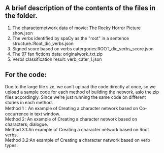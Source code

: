 ## A brief description of the contents of the files in the folder.
1. The characternetwork data of movie: The Rocky Horror Picture show.json
2. The verbs identified by spaCy as the "root" in a sentence structure.:Root_dic_verbs.json
3. Signed score based on verbs catergories:ROOT_dic_verbs_score.json
4. The 97 fan fictions data: originalwork_txt.zip
5. Verbs classification result: verb_cater_1.json

## For the code:
Due to the large file size, we can't upload the code directly at once, so we upload a sample code for each method of building the network, aslo the zip files accordingly. Since we're just running the same code on different stories in each method.  
Method 1：An example of Creating a  character network based on Co-occurrence in text window.  
Method 2: An example of Creating a  character network based on characters; dialogue.  
Method 3.1:An example of Creating a  character network based on Root verbs.  
Method 3.2:An example of Creating a  character network based on verb types.  

